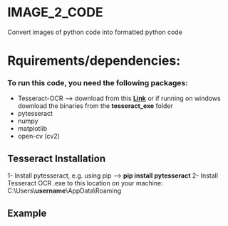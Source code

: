 # IMAGE_2_CODE
Convert images of python code into formatted python code

# Rquirements/dependencies: 
### To run this code, you need the following packages:
* Tesseract-OCR --> download from this [**Link**](https://tesseract-ocr.github.io/tessdoc/4.0-with-LSTM.html#400-alpha-for-windows) or if running on windows download the binaries from the **tesseract_exe** folder
* pytesseract
* numpy 
* matplotlib
* open-cv (cv2)

## Tesseract Installation
1- Install pytesseract, e.g. using pip --> **pip install pytesseract**
2- Install Tesseract OCR .exe to this location on your machine: C:\Users\\**username**\AppData\Roaming 


## Example 

